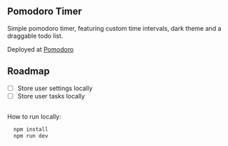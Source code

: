 
## Pomodoro Timer
<p>Simple pomodoro timer, featuring custom time intervals, dark theme and a draggable todo list.</p>

Deployed at [Pomodoro](https://pomochoro.vercel.app/)

##

## Roadmap
- [ ] Store user settings locally
- [ ] Store user tasks locally

##

How to run locally:

```bash
  npm install
  npm run dev
```
